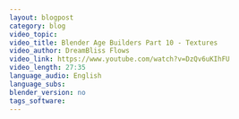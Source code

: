 ```yaml
---
layout: blogpost
category: blog
video_topic:
video_title: Blender Age Builders Part 10 - Textures
video_author: DreamBliss Flows
video_link: https://www.youtube.com/watch?v=DzQv6uKIhFU
video_length: 27:35
language_audio: English
language_subs:
blender_version: no
tags_software:
---
```

